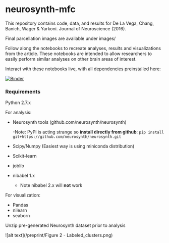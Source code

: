 # neurosynth-mfc
This repository contains code, data, and results for De La Vega, Chang, Banich, Wager & Yarkoni. Journal of Neuroscience (2016). 

Final parcellation images are available under images/

Follow along the notebooks to recreate analyses, results and visualizations from the article. These notebooks are intended to allow researchers to easily perform similar analyses on other brain areas of interest.

Interact with these notebooks live, with all dependencies preinstalled here:



[![Binder](http://mybinder.org/badge.svg)](http://mybinder.org:/repo/adelavega/neurosynth-mfc)

### Requirements
Python 2.7.x

For analysis:
- Neurosynth tools (github.com/neurosynth/neurosynth)

    -Note: PyPI is acting strange so **install directly from github**: `pip install git+https://github.com/neurosynth/neurosynth.git`
- Scipy/Numpy (Easiest way is using miniconda distribution)
- Scikit-learn
- joblib
- nibabel 1.x
    - Note nibabel 2.x will **not** work 
  
For visualization:
- Pandas
- nilearn
- seaborn

Unzip pre-generated Neurosynth dataset prior to analysis


![alt text](/preprint/Figure 2 - Labeled_clusters.png)


